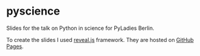 pyscience
=========

Slides for the talk on Python in science for PyLadies Berlin. 

To create the slides I used [reveal.js](https://github.com/hakimel/reveal.js/) framework.
They are hosted on [GitHub Pages](https://help.github.com/categories/20/articles).
